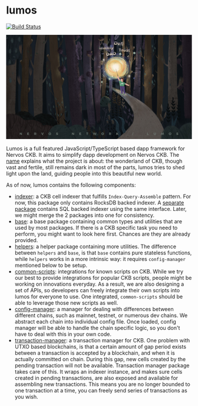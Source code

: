 # lumos

[![Build Status](https://travis-ci.com/nervosnetwork/lumos.svg?branch=develop)](https://travis-ci.com/nervosnetwork/lumos)

![Lumos](./assets/lumos.jpg)

Lumos is a full featured JavaScript/TypeScript based dapp framework for Nervos CKB. It aims to simplify dapp development on Nervos CKB. The [name](https://harrypotter.fandom.com/wiki/Lumos_Maxima) explains what the project is about: the wonderland of CKB, though vast and fertile, still remains dark in most of the parts, lumos tries to shed light upon the land, guiding people into this beautiful new world.

As of now, lumos contains the following components:

* [indexer](./packages/indexer): a CKB cell indexer that fulfills `Index-Query-Assemble` pattern. For now, this package only contains RocksDB backed indexer. A [separate package](./packages/sql-indexer) contains SQL backed indexer using the same interface. Later, we might merge the 2 packages into one for consistency.
* [base](./packages/base): a base package containing common types and utilities that are used by most packages. If there is a CKB specific task you need to perform, you might want to look here first. Chances are they are already provided.
* [helpers](./packages/helpers): a helper package containing more utilities. The difference between `helpers` and `base`, is that `base` contains pure stateless functions, while `helpers` works in a more intrinsic way: it requires `config-manager` mentioned below to be setup.
* [common-scripts](./packages/common-scripts): integrations for known scripts on CKB. While we try our best to provide integrations for popular CKB scripts, people might be working on innovations everyday. As a result, we are also designing a set of APIs, so developers can freely integrate their own scripts into lumos for everyone to use. One integrated, `common-scripts` should be able to leverage those new scripts as well.
* [config-manager](./packages/config-manager): a manager for dealing with differences between different chains, such as mainnet, testnet, or numerous dev chains. We abstract each chain into individual config file. Once loaded, config manager will be able to handle the chain specific logic, so you don't have to deal with this in your own code.
* [transaction-manager](./packages/transaction-manager): a transaction manager for CKB. One problem with UTXO based blockchains, is that a certain amount of gap period exists between a transaction is accepted by a blockchain, and when it is actually committed on chain. During this gap, new cells created by the pending transaction will not be available. Transaction manager package takes care of this. It wraps an indexer instance, and makes sure cells created in pending transactions, are also exposed and available for assembling new transactions. This means you are no longer bounded to one transaction at a time, you can freely send series of transactions as you wish.
